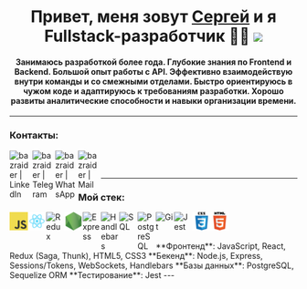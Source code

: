 <h1 align="center">Привет, меня зовут <a href="https://github.com/Dobrohub" target="_blank">Сергей</a> и я Fullstack-разработчик 👨‍💻
<img src="https://github.com/blackcater/blackcater/raw/main/images/Hi.gif" height="32"/></h1>
<h4 align="center">Занимаюсь разработкой более года. Глубокие знания по Frontend и Backend. Большой опыт работы с API. Эффективно взаимодействую внутри команды и со смежными отделами. Быстро ориентируюсь в чужом коде и адаптируюсь к требованиям разработки. Хорошо развиты аналитические способности и навыки организации времени.</h4>

---

### Контакты:
[<img align="left" alt="bazraider | LinkedIn" width="40px" src="https://img.icons8.com/color/48/000000/linkedin-2--v1.png" />](https://www.linkedin.com/in/bazraider/)
[<img align="left" alt="bazraider | Telegram" width="40px" src="https://img.icons8.com/fluency/48/000000/telegram-app.png" />](https://t.me/bazraider)
[<img align="left" alt="bazraider | WhatsApp" width="40px" src="https://img.icons8.com/color/48/000000/whatsapp.png" />](https://wa.me/79030765808)
[<img align="left" alt="bazraider | Mail" width="40px" src="https://papik.pro/uploads/posts/2022-01/1643628397_1-papik-pro-p-pochta-logotip-1.png" />](mailto:baz_raider@mail.ru)
<br/>
<br/>

---

### Мой стек:
<img align="left" alt="JavaScript" width="32px" src="https://raw.githubusercontent.com/github/explore/80688e429a7d4ef2fca1e82350fe8e3517d3494d/topics/javascript/javascript.png" />
<img align="left" alt="React" width="32px" src="https://raw.githubusercontent.com/github/explore/80688e429a7d4ef2fca1e82350fe8e3517d3494d/topics/react/react.png" />
<img align="left" alt="Redux"  width="32px" src="https://img.icons8.com/color/48/000000/redux.png"/>
<img align="left" alt="Node.js" width="32px" src="https://raw.githubusercontent.com/github/explore/80688e429a7d4ef2fca1e82350fe8e3517d3494d/topics/nodejs/nodejs.png" />
<img align="left" alt="Express" width="32px" src="https://assets.website-files.com/61ca3f775a79ec5f87fcf937/6202fcdee5ee8636a145a41b_1234.png"/>
<img align="left" alt="Handlebars" width="32px" src="https://handlebarsjs.com/images/handlebars_logo.png"/>
<img align="left" alt="SQL" width="32px" src="https://img.icons8.com/color-glass/48/000000/sql.png"/>
<img align="left" alt="PostgreSQL" width="32px" src="https://img.icons8.com/color/50/000000/postgreesql.png"/>
<img align="left" alt="Git" width="32px" src="https://img.icons8.com/color/48/000000/git.png"/>
<img align="left" alt="Jest" width="32px" src="https://miro.medium.com/max/300/1*veOyRtKTPeoqC_VlWNUc5Q.png"/>
<img align="left" alt="CSS3" width="32px" src="https://raw.githubusercontent.com/github/explore/80688e429a7d4ef2fca1e82350fe8e3517d3494d/topics/css/css.png" />
<img align="left" alt="HTML5" width="32px" src="https://raw.githubusercontent.com/github/explore/80688e429a7d4ef2fca1e82350fe8e3517d3494d/topics/html/html.png" />
<br/>
<br/>
<br/>
**Фронтенд**: JavaScript, React, Redux (Saga, Thunk), HTML5, CSS3
**Бекенд**: Node.js, Express, Sessions/Tokens, WebSockets, Handlebars
**Базы данных**: PostgreSQL, Sequelize ORM
**Тестирование**: Jest
---
<!---
bazraider/bazraider is a :искры: special :искры: repository because its `README.md` (this file) appears on your GitHub profile.
You can click the Preview link to take a look at your changes.
--->
